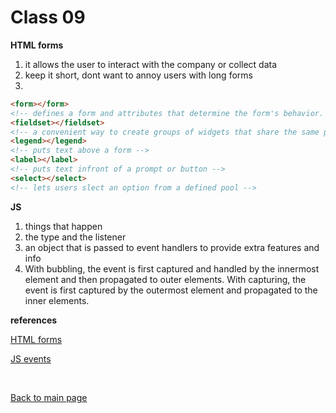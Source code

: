 # Class 09

**HTML forms**
1. it allows the user to interact with the company or collect data
2. keep it short, dont want to annoy users with long forms
3. 
```HTML
<form></form> 
<!-- defines a form and attributes that determine the form's behavior. -->
<fieldset></fieldset>
<!-- a convenient way to create groups of widgets that share the same purpose, for styling and semantic purposes. -->
<legend></legend>
<!-- puts text above a form -->
<label></label>
<!-- puts text infront of a prompt or button -->
<select></select>
<!-- lets users slect an option from a defined pool -->
```

**JS**
1. things that happen
2. the type and the listener
3. an object that is passed to event handlers to provide extra features and info
4. With bubbling, the event is first captured and handled by the innermost element and then propagated to outer elements. With capturing, the event is first captured by the outermost element and propagated to the inner elements.

**references**

[HTML forms](https://developer.mozilla.org/en-US/docs/Learn/Forms)

[JS events](https://developer.mozilla.org/en-US/docs/Learn/JavaScript/Building_blocks/Events#event_bubbling_and_capture)

<br>

[Back to main page](https://vadengrey.github.io/reading-notes/)
